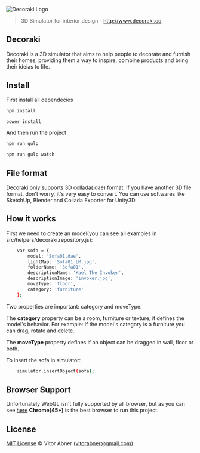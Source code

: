 ![Decoraki Logo](http://www.decoraki.co/img/decoraki-full-logo.png)
> 3D Simulator for interior design - http://www.decoraki.co

## Decoraki

Decoraki is a 3D simulator that aims to help people to decorate and furnish their homes, providing them a way to inspire, combine products and bring their ideias to life.

## Install

First install all dependecies

```sh
npm install
```

```sh
bower install
```

And then run the project

```sh
npm run gulp
```

```sh
npm run gulp watch
```

## File format

Decoraki only supports 3D collada(.dae) format. If you have another 3D file format, don't worry, it's very easy to convert. You can use softwares like SketchUp, Blender and Collada Exporter for Unity3D.

## How it works

First we need to create an model(you can see all examples in src/helpers/decoraki.repository.js):

```sh
    var sofa = {
        model: 'Sofa01.dae',
        lightMap: 'Sofa01_LM.jpg',
        folderName: 'Sofa01',
        descriptionName: 'Kael The Invoker',
        descriptionImage: 'invoker.jpg',
        moveType: 'floor',
        category: 'furniture'
    };
```

Two properties are important: category and moveType. 

The **category** property can be a room, furniture or texture, it defines the model's behavior. For example: If the model's category is a furniture you can drag, rotate and delete.

The **moveType** property defines if an object can be dragged in wall, floor or both.

To insert the sofa in simulator:

```sh
    simulator.insertObject(sofa);
```

## Browser Support

Unfortunately WebGL isn't fully supported by all browser, but as you can see [here](http://caniuse.com/#search=webgl) **Chrome(45+)** is the best browser to run this project.

## License

[MIT License](https://github.com/vitorabner/decoraki/blob/master/LICENSE.md) © Vitor Abner (<vitorabner@gmail.com>)



